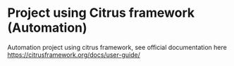 # Project using Citrus framework (Automation)

Automation project using citrus framework, see official documentation here https://citrusframework.org/docs/user-guide/
